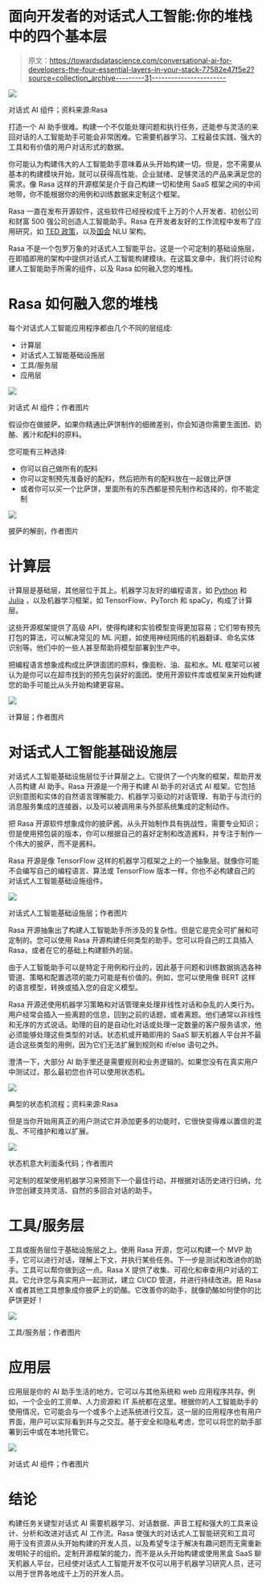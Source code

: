 # 面向开发者的对话式人工智能:你的堆栈中的四个基本层

> 原文：<https://towardsdatascience.com/conversational-ai-for-developers-the-four-essential-layers-in-your-stack-77582e47f5e2?source=collection_archive---------31----------------------->

![](img/5ab6d4dbbf5d10c697651e21cda1ed16.png)

对话式 AI 组件；资料来源:Rasa

打造一个 AI 助手很难。构建一个不仅能处理问题和执行任务，还能参与灵活的来回对话的人工智能助手可能会非常困难。它需要机器学习、工程最佳实践、强大的工具和有价值的用户对话形式的数据。

你可能认为构建伟大的人工智能助手意味着从头开始构建一切。但是，您不需要从基本的构建模块开始，就可以获得高性能、企业就绪、足够灵活的产品来满足您的需求。像 Rasa 这样的开源框架是介于自己构建一切和使用 SaaS 框架之间的中间地带，你不能根据你的用例和训练数据来定制这个框架。

Rasa 一直在发布开源软件，这些软件已经授权成千上万的个人开发者、初创公司和财富 500 强公司创造人工智能助手。Rasa 在开发者友好的工作流程中发布了应用研究，如 [TED 政策](https://blog.rasa.com/unpacking-the-ted-policy-in-rasa-open-source/)，以及[国会](https://blog.rasa.com/introducing-dual-intent-and-entity-transformer-diet-state-of-the-art-performance-on-a-lightweight-architecture/) NLU 架构。

Rasa 不是一个包罗万象的对话式人工智能平台。这是一个可定制的基础设施层，在即插即用的架构中提供对话式人工智能构建模块。在这篇文章中，我们将讨论构建人工智能助手所需的组件，以及 Rasa 如何融入您的堆栈。

# Rasa 如何融入您的堆栈

每个对话式人工智能应用程序都由几个不同的层组成:

*   计算层
*   对话式人工智能基础设施层
*   工具/服务层
*   应用层

![](img/9fc507a028da33d868928dfcbb9c9e44.png)

对话式 AI 组件；作者图片

假设你在做披萨。如果你精通比萨饼制作的细微差别，你会知道你需要生面团、奶酪、酱汁和配料的原料。

您可能有三种选择:

*   你可以自己做所有的配料
*   你可以定制预先准备好的配料，然后把所有的配料放在一起做比萨饼
*   或者你可以买一个比萨饼，里面所有的东西都是预先制作和选择的，你不能定制

![](img/16efd66ed5600171781a4af99f251c21.png)

披萨的解剖，作者图片

# 计算层

计算层是基础层，其他层位于其上。机器学习友好的编程语言，如 [Python](https://www.python.org/) 和 [Julia](https://julialang.org/) ，以及机器学习框架，如 TensorFlow、PyTorch 和 spaCy，构成了计算层。

这些开源框架提供了高级 API，使得构建和实验模型变得更加容易；它们带有预先打包的算法，可以解决常见的 ML 问题，如使用神经网络的机器翻译、命名实体识别等。他们中的一些人甚至帮助将模型部署到生产中。

把编程语言想象成构成比萨饼面团的原料，像面粉、油、盐和水。ML 框架可以被认为是你可以在超市找到的预先包装好的面团。使用开源软件库或框架来开始构建您的助手可能比从头开始构建更容易。

![](img/35e1533dc90f4046e1276e51a32569e5.png)

计算层；作者图片

# 对话式人工智能基础设施层

对话式人工智能基础设施层位于计算层之上。它提供了一个内聚的框架，帮助开发人员构建 AI 助手。Rasa 开源是一个用于构建 AI 助手的对话式 AI 框架。它包括识别意图和实体的自然语言理解能力、机器学习驱动的对话管理、有助于与流行的消息服务集成的连接器，以及可以被调用来与外部系统集成的定制动作。

把 Rasa 开源软件想象成你的披萨酱。从头开始制作具有挑战性，需要专业知识；但是使用预包装的版本，你可以根据自己的喜好定制和改造酱料，并专注于制作一个伟大的披萨，而不是酱料。

Rasa 开源是像 TensorFlow 这样的机器学习框架之上的一个抽象层。就像你可能不会编写自己的编程语言、算法或 TensorFlow 版本一样，你也不必构建自己的对话式人工智能基础设施组件。

![](img/b718b9ee2b6bc090d4818763b790a0c9.png)

对话式人工智能基础设施层；作者图片

Rasa 开源抽象出了构建人工智能助手所涉及的复杂性。但是它是完全可扩展和可定制的。您可以使用 Rasa 开源构建任何类型的助手。您可以将自己的工具插入 Rasa，或者在它的基础上构建额外的层。

由于人工智能助手可以是特定于用例和行业的，因此基于问题和训练数据挑选各种管道、策略和配置选项的能力可能是有价值的。例如，您可以使用像 BERT 这样的语言模型，转换或插入您的自定义模型。

Rasa 开源还使用机器学习策略和对话管理来处理非线性对话和杂乱的人类行为。用户经常会插入一些离题的信息，回到之前的话题，或者离题。他们通常以非线性和无序的方式说话。助理的目的是自动化对话或处理一定数量的客户服务请求，他必须能够处理这些类型的对话。状态机或开箱即用的 SaaS 聊天机器人平台并不最适合这些类型的用例，因为它们无法扩展到规则和 if/else 语句之外。

澄清一下，大部分 AI 助手里还是需要规则和业务逻辑的。如果您没有在真实用户中测试过，那么最初您也许可以使用状态机。

![](img/79f36fbb15c478ebaee7c3ecc441a99a.png)

典型的状态机流程；资料来源:Rasa

但是当你开始用真正的用户测试它并添加更多的功能时，它很快变得难以置信的混乱、不可维护和难以扩展。

![](img/449f3a9ede280335758315977af3a01e.png)

状态机意大利面条代码；作者图片

可定制的框架使用机器学习来预测下一个最佳行动，并根据对话历史进行归纳，允许您创建支持灵活、自然的多回合对话的助手。

# 工具/服务层

工具或服务层位于基础设施层之上。使用 Rasa 开源，您可以构建一个 MVP 助手，它可以进行对话，理解上下文，并执行某些任务。下一步是测试和改进你的助手。工具可以帮你做到这一点。Rasa X 提供了收集、可视化和审查用户对话的工具。它允许您与真实用户一起测试，建立 CI/CD 管道，并进行持续改进。把 Rasa X 或者其他工具想象成你披萨上的奶酪。它改善你的助手，就像奶酪如何使你的比萨饼更好！

![](img/cd1a8c85235ec2164f83b0d3bebd59c5.png)

工具/服务层；作者图片

# 应用层

应用层是你的 AI 助手生活的地方。它可以与其他系统和 web 应用程序共存。例如，一个企业的工资单、人力资源和 IT 系统都在这里。根据你的人工智能助手的使用情况，它可能会与一个或多个上述系统进行交互。这一层的应用程序也有用户界面，用户可以实际看到并与之交互。基于安全和隐私考虑，您可以将您的助手部署到云中或在本地托管它。

![](img/d273be337dbfcf5f471860d497bba61f.png)

对话式 AI 组件；作者图片

# 结论

构建任务关键型对话式 AI 需要机器学习、对话数据、声音工程和强大的工具来设计、分析和改进对话式 AI 工作流。Rasa 使强大的对话式人工智能研究和工具可用于没有资源从头开始构建的开发人员，以及希望专注于解决有趣问题而无需重新发明轮子的组织。定制开源框架的能力，而不是从头开始构建或使用黑盒 SaaS 聊天机器人平台，已经使对话式人工智能开发不仅可以用于机器学习研究人员，还可以用于世界各地成千上万的开发人员。